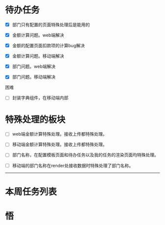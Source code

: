 # 待办任务
- [x] 部门只有配置的页面特殊处理后是能用的
- [x] 金额计算问题。web端解决
- [x] 金额的配置页面扣款项的计算bug解决
- [x] 金额计算问题。移动端解决
- [x] 部门问题。web端解决
- [x] 部门问题。移动端解决


困难
- [ ] 封装字典组件，在移动端内部



# 特殊处理的板块
- [ ] web端金额计算特殊处理。接收上传都特殊处理。
- [ ] 移动端金额计算特殊处理。接收上传都特殊处理。
- [ ] 部门名称，在配置模板页面和待办任务以及我的任务的渲染页面均特殊处理。
- [ ] 移动端的部门名称在render处接收数据时特殊处理了部门名称。




------
# 本周任务列表



# 悟